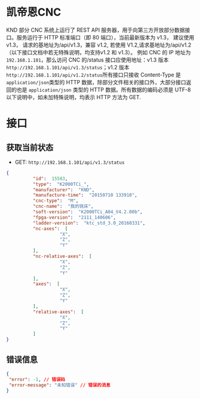 <!--
 Copyright (C) 2024 wwhai

 This program is free software: you can redistribute it and/or modify
 it under the terms of the GNU Affero General Public License as
 published by the Free Software Foundation, either version 3 of the
 License, or (at your option) any later version.

 This program is distributed in the hope that it will be useful,
 but WITHOUT ANY WARRANTY; without even the implied warranty of
 MERCHANTABILITY or FITNESS FOR A PARTICULAR PURPOSE.  See the
 GNU Affero General Public License for more details.

 You should have received a copy of the GNU Affero General Public License
 along with this program.  If not, see <http://www.gnu.org/licenses/>.
-->

# 凯帝恩CNC

KND 部分 CNC 系统上运行了 REST API 服务器，用于向第三方开放部分数据接口。服务运行于 HTTP 标准端口（即 80 端口），当前最新版本为 v1.3， 建议使用 v1.3， 请求的基地址为/api/v1.3，兼容 v1.2, 若使用 V1.2,请求基地址为/api/v1.2（以下接口文档中若无特殊说明，均支持v1.2 和 v1.3）。
例如 CNC 的 IP 地址为 `192.168.1.101`，那么访问 CNC 的/status 接口应使用地址：v1.3 版本 `http://192.168.1.101/api/v1.3/status`；v1.2 版本 `http://192.168.1.101/api/v1.2/status`所有接口只接收 Content-Type 是 `application/json`类型的 HTTP 数据，除部分文件相关的接口外，大部分接口返回的也是 `application/json` 类型的 HTTP 数据。所有数据的编码必须是 UTF-8以下说明中，如未加特殊说明，均表示 HTTP 方法为 GET.

# 接口
## 获取当前状态
- GET: `http://192.168.1.101/api/v1.3/status`
```json
{
          "id":  15583,
          "type":  "K2000TCi_",
          "manufacturer":  "KND",
          "manufacture-time":  "20150710 133910",
          "cnc-type":  "M",
          "cnc-name":  "我的铣床",
          "soft-version":  "K2000TCi_A04_V4.2.00b",
          "fpga-version":  "2111_140606",
          "ladder-version":  "ktc_std_3.0_20160331",
          "nc-axes":  [
                    "X",
                    "Z",
                    "Y"
          ],
          "nc-relative-axes":  [
                    "X",
                    "Z",
                    "Y"
          ],
          "axes":  [
                    "X",
                    "Z",
                    "Y"
          ],
          "relative-axes":  [
                    "X",
                    "Z",
                    "Y"
          ]
}
```

## 错误信息
```json
{
 "error": -1, // 错误码
 "error-message": "未知错误" // 错误的消息
}
```